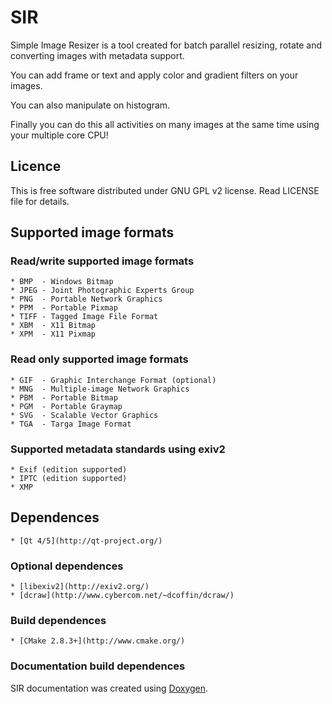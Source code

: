 # SIR

Simple Image Resizer is a tool created for batch parallel resizing, rotate
and converting images with metadata support.

You can add frame or text and apply color and gradient filters on your images.

You can also manipulate on histogram.

Finally you can do this all activities on many images at the same time using
your multiple core CPU!


## Licence

This is free software distributed under GNU GPL v2 license.
Read LICENSE file for details.


## Supported image formats

### Read/write supported image formats
    * BMP  - Windows Bitmap
    * JPEG - Joint Photographic Experts Group
    * PNG  - Portable Network Graphics
    * PPM  - Portable Pixmap
    * TIFF - Tagged Image File Format
    * XBM  - X11 Bitmap
    * XPM  - X11 Pixmap

### Read only supported image formats
    * GIF  - Graphic Interchange Format (optional)
    * MNG  - Multiple-image Network Graphics
    * PBM  - Portable Bitmap
    * PGM  - Portable Graymap
    * SVG  - Scalable Vector Graphics
    * TGA  - Targa Image Format

### Supported metadata standards using exiv2
    * Exif (edition supported)
    * IPTC (edition supported)
    * XMP


## Dependences

    * [Qt 4/5](http://qt-project.org/)

### Optional dependences

    * [libexiv2](http://exiv2.org/)
    * [dcraw](http://www.cybercom.net/~dcoffin/dcraw/)


### Build dependences
    * [CMake 2.8.3+](http://www.cmake.org/)

### Documentation build dependences
SIR documentation was created using [Doxygen](http://www.stack.nl/~dimitri/doxygen/).
